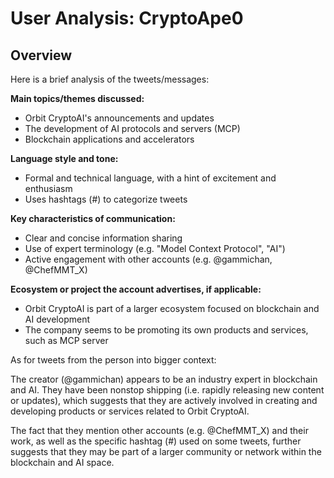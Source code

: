 # User Analysis: CryptoApe0

## Overview

Here is a brief analysis of the tweets/messages:

**Main topics/themes discussed:**

* Orbit CryptoAI's announcements and updates
* The development of AI protocols and servers (MCP)
* Blockchain applications and accelerators

**Language style and tone:**

* Formal and technical language, with a hint of excitement and enthusiasm
* Uses hashtags (#) to categorize tweets

**Key characteristics of communication:**

* Clear and concise information sharing
* Use of expert terminology (e.g. "Model Context Protocol", "AI")
* Active engagement with other accounts (e.g. @gammichan, @ChefMMT_X)

**Ecosystem or project the account advertises, if applicable:**

* Orbit CryptoAI is part of a larger ecosystem focused on blockchain and AI development
* The company seems to be promoting its own products and services, such as MCP server

As for tweets from the person into bigger context:

The creator (@gammichan) appears to be an industry expert in blockchain and AI. They have been nonstop shipping (i.e. rapidly releasing new content or updates), which suggests that they are actively involved in creating and developing products or services related to Orbit CryptoAI.

The fact that they mention other accounts (e.g. @ChefMMT_X) and their work, as well as the specific hashtag (#) used on some tweets, further suggests that they may be part of a larger community or network within the blockchain and AI space.